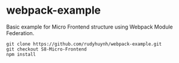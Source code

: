 # webpack-example

Basic example for Micro Frontend structure using Webpack Module Federation.

```
git clone https://github.com/rudyhuynh/webpack-example.git
git checkout S8-Micro-Frontend
npm install
```

